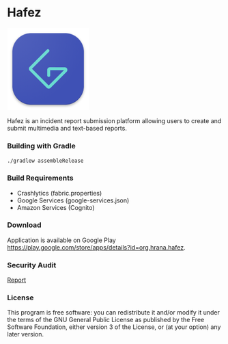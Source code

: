 # Hafez

[![Hafez](https://github.com/hafezapp/Hafez/blob/master/app/src/main/res/mipmap-xxxhdpi/ic_launcher.png)](https://hra-news.org)

Hafez is an incident report submission platform allowing users to create and submit multimedia and text-based reports.

### Building with Gradle
```
./gradlew assembleRelease
```

### Build Requirements
- Crashlytics (fabric.properties)
- Google Services (google-services.json)
- Amazon Services (Cognito)

### Download
Application is available on Google Play https://play.google.com/store/apps/details?id=org.hrana.hafez.

### Security Audit
[Report](https://github.com/hafezapp/Hafez/blob/master/docs/Hafez%20Security%20Audit.pdf)

### License
This program is free software: you can redistribute it and/or modify
it under the terms of the GNU General Public License as published by
the Free Software Foundation, either version 3 of the License, or
(at your option) any later version.
